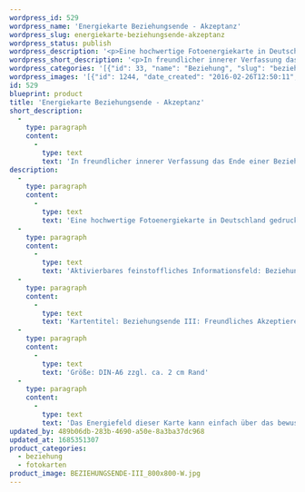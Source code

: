 ```yaml
---
wordpress_id: 529
wordpress_name: 'Energiekarte Beziehungsende - Akzeptanz'
wordpress_slug: energiekarte-beziehungsende-akzeptanz
wordpress_status: publish
wordpress_description: '<p>Eine hochwertige Fotoenergiekarte in Deutschland gedruckt und in Handarbeit laminiert.  Sie ist in Postkartengröße (DIN-A6) gut zu transportieren und kann auch auf den Körper aufgelegt werden.</p><p>Aktivierbares feinstoffliches Informationsfeld: Beziehung – Auflösung – Akzeptanz – Freundlichkeit: Das Ende einer Beziehung freundlich akzeptieren. Diese Freundlichkeit als innerer Zustand ist zuerst in Bezug zu sich selbst gemeint. Ob und wie sie sich im außen zeigt, kann unabhängig hiervon sein. Akzeptanz als Aufgabe von Widerstand. Damit erschließt sich die Möglichkeit Frieden und inneres Gleichgewicht zu erlangen.</p><p>Kartentitel: Beziehungsende III: Freundliches Akzeptieren. Reihe: Beziehung. Schwingung: Grün</p><p>Größe: DIN-A6 zzgl. ca. 2 cm Rand<br />Andere Formate sind individuell für Sie innerhalb weniger Tage herstellbar. Bitte kontaktieren Sie uns hierfür unter <a href="mailto:info@elvedenverlag.de">info@elvedenverlag.de</a>.</p><p><a href="https://my.feenbaum.de/anwendung-energiebilder-foto-laminiert/">Anwendungshinweise</a>      <a href="https://my.feenbaum.de/produktinformationen-fotokarten/">Produktinformationen</a></p><p>Das Energiefeld dieser Karte kann einfach über das bewusste Konzentrieren auf den für sich selbst erwünschten inneren Zustand aktiviert werden. Bitte beachten Sie, dass die Karten so programmiert sind, dass jeweils nur der Teil des Kartenenergiefeldes von Ihnen aktiviert wird, der stimmig für Sie ist. Unsere Energieartikel sind zur Unterstützung der Aktivierung von Selbststeuerungsimpulsen entwickelt. Fragen zur Energiefeldtechnik und unseren Energiekarten beantworten wir Ihnen gerne persönlich, in unseren offenen Verkaufstunden, Kursen oder anderen Events, wie den monatlichen Tagen der offenen Tür. Hier können Sie Elveden Energieartikel kostenlos kennenlernen und testen.</p>'
wordpress_short_description: '<p>In freundlicher innerer Verfassung das Ende einer Beziehung akzeptieren</p>'
wordpress_categories: '[{"id": 33, "name": "Beziehung", "slug": "beziehung"}, {"id": 23, "name": "Fotokarten", "slug": "fotokarten"}]'
wordpress_images: '[{"id": 1244, "date_created": "2016-02-26T12:50:11", "date_created_gmt": "2016-02-26T10:50:11", "date_modified": "2016-02-26T12:50:11", "date_modified_gmt": "2016-02-26T10:50:11", "src": "https://my.feenbaum.de/wp-content/uploads/2016/02/BEZIEHUNGSENDE-III_800x800-W.jpg", "name": "BEZIEHUNGSENDE-III_800x800-W", "alt": ""}]'
id: 529
blueprint: product
title: 'Energiekarte Beziehungsende - Akzeptanz'
short_description:
  -
    type: paragraph
    content:
      -
        type: text
        text: 'In freundlicher innerer Verfassung das Ende einer Beziehung akzeptieren'
description:
  -
    type: paragraph
    content:
      -
        type: text
        text: 'Eine hochwertige Fotoenergiekarte in Deutschland gedruckt und in Handarbeit laminiert.  Sie ist in Postkartengröße (DIN-A6) gut zu transportieren und kann auch auf den Körper aufgelegt werden.'
  -
    type: paragraph
    content:
      -
        type: text
        text: 'Aktivierbares feinstoffliches Informationsfeld: Beziehung – Auflösung – Akzeptanz – Freundlichkeit: Das Ende einer Beziehung freundlich akzeptieren. Diese Freundlichkeit als innerer Zustand ist zuerst in Bezug zu sich selbst gemeint. Ob und wie sie sich im außen zeigt, kann unabhängig hiervon sein. Akzeptanz als Aufgabe von Widerstand. Damit erschließt sich die Möglichkeit Frieden und inneres Gleichgewicht zu erlangen.'
  -
    type: paragraph
    content:
      -
        type: text
        text: 'Kartentitel: Beziehungsende III: Freundliches Akzeptieren. Reihe: Beziehung. Schwingung: Grün'
  -
    type: paragraph
    content:
      -
        type: text
        text: 'Größe: DIN-A6 zzgl. ca. 2 cm Rand'
  -
    type: paragraph
    content:
      -
        type: text
        text: 'Das Energiefeld dieser Karte kann einfach über das bewusste Konzentrieren auf den für sich selbst erwünschten inneren Zustand aktiviert werden. Bitte beachten Sie, dass die Karten so programmiert sind, dass jeweils nur der Teil des Kartenenergiefeldes von Ihnen aktiviert wird, der stimmig für Sie ist. Unsere Energieartikel sind zur Unterstützung der Aktivierung von Selbststeuerungsimpulsen entwickelt. Fragen zur Energiefeldtechnik und unseren Energiekarten beantworten wir Ihnen gerne persönlich, in unseren offenen Verkaufstunden, Kursen oder anderen Events, wie den monatlichen Tagen der offenen Tür. Hier können Sie Elveden Energieartikel kostenlos kennenlernen und testen.'
updated_by: 489b06db-283b-4690-a50e-8a3ba37dc968
updated_at: 1685351307
product_categories:
  - beziehung
  - fotokarten
product_image: BEZIEHUNGSENDE-III_800x800-W.jpg
---
```

